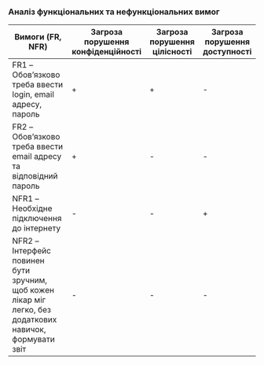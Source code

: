 ### Аналіз функціональних та нефункціональних вимог

|Вимоги (FR, NFR)| Загроза порушення конфіденційності|Загроза порушення цілісності|Загроза порушення доступності|
|----|----|----|----|
|FR1 – Обов’язково треба ввести login, email адресу, пароль|+|+|-|
|FR2 – Обов’язково треба ввести email адресу та відповідний пароль|+|-|-|
|NFR1 – Необхідне підключення до інтернету|-|-|+|
|NFR2 – Інтерфейс повинен бути зручним, щоб кожен лікар міг легко, без додаткових навичок, формувати звіт|-|-|-|
